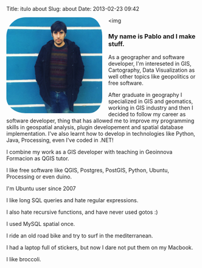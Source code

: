 Title: itulo about
Slug: about
Date: 2013-02-23 09:42

<img <img style="float: left;
    border-radius: 50px;
    max-width:50%;
    height:auto;
    padding-right: 16px;
    padding-bottom: 10px;" src="../images/azul.jpg">

<div class="separacion">
<h3>My name is Pablo and I make stuff.</h3>
<p>As a geographer and software developer, I'm intereseted in GIS, Cartography, Data Visualization as well other topics like geopolitics or free software. </p>
<p>After graduate in geography I specialized in GIS and geomatics, working in GIS industry and
then I decided to follow my career as software developer, thing that has allowed me to improve my programming skills in geospatial analysis, plugin developement and spatial database implementation. I've also learnt how to develop in technologies like Python, Java, Processing, even I've coded in .NET!</p>
<p>I combine my work as a GIS developer with teaching in Geoinnova Formacion as QGIS tutor.</p>

<p>I like free software like QGIS, Postgres, PostGIS, Python, Ubuntu, Processing or even duino. </p>
<p>I'm Ubuntu user since 2007 </p>
<p>I like long SQL queries and hate regular expressions. </p>
<p>I also hate recursive functions, and have never used gotos :) </p>
<p>I used MySQL spatial once. </p>
<p>I ride an old road bike and try to surf in the mediterranean.</p>
<p>I had a laptop full of stickers, but now I dare not put them on my Macbook.</p>
<p>I like broccoli.</p>
</div>
